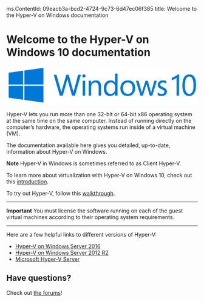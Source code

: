ms.ContentId: 09eacb3a-bcd2-4724-9c73-6d47ec06f385
title: Welcome to the Hyper-V on Windows documentation



# Welcome to the Hyper-V on Windows 10 documentation




![](Windows10_rgb_Blue_S.png)



Hyper-V lets you run more than one 32-bit or 64-bit x86 operating system at the same time on the same computer. Instead of running directly on the computer’s hardware, the operating systems run inside of a virtual machine (VM).

The documentation available here gives you detailed, up-to-date, information about Hyper-V on Windows.

**Note** Hyper-V in Windows is sometimes referred to as Client Hyper-V.

To learn more about virtualization with Hyper-V on Windows 10, check out this [introduction](./about/hyperv_on_windows.md).

To try out Hyper-V, follow this [walkthrough](./quick_start/walkthrough.md).


----------
**Important** 
You must license the software running on each of the guest virtual machines according to their operating system requirements.

-----------

Here are a few helpful links to different versions of Hyper-V:
*  [Hyper-V on Windows Server 2016](https://technet.microsoft.com/en-us/library/mt126117.aspx)
*  [Hyper-V on Windows Server 2012 R2](https://technet.microsoft.com/en-us/library/hh831531.aspx)
*  [Microsoft Hyper-V Server](https://technet.microsoft.com/library/hh923062.aspx)


## Have questions?
Check out [the forums](https://social.technet.microsoft.com/Forums/windowsserver/en-US/home?forum=winserverhyperv)!